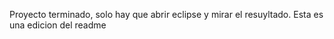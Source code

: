 Proyecto terminado, solo hay que abrir eclipse y mirar el resuyltado.
Esta es una edicion del readme
